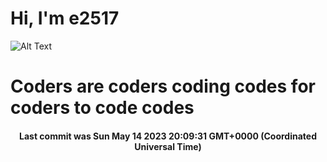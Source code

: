 # Hi, I'm e2517

![Alt Text](https://github.com/E2517/e2517/blob/master/images/background.gif)

# Coders are coders coding codes for coders to code codes

<h4 align="center">Last commit was Sun May 14 2023 20:09:31 GMT+0000 (Coordinated Universal Time)</h4>
